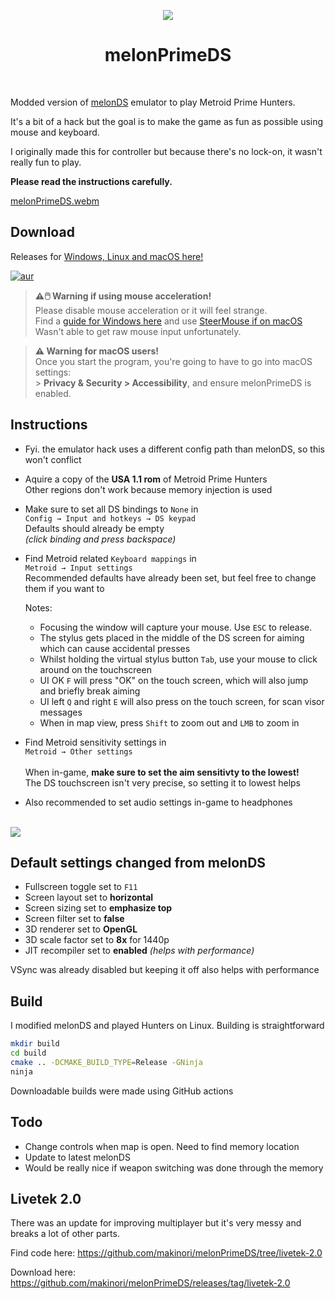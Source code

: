 <p align="center"><img src="./res/icon/melon_128x128.png"></p>
<h1 align="center"><b>melonPrimeDS</b></h1>
<br>

Modded version of [melonDS](https://melonds.kuribo64.net/) emulator to play Metroid Prime Hunters.

It's a bit of a hack but the goal is to make the game as fun as possible using mouse and keyboard.

I originally made this for controller but because there's no lock-on, it wasn't really fun to play.

**Please read the instructions carefully.**

[melonPrimeDS.webm](https://github.com/makidoll/melonPrimeDS/assets/8362329/69ab26bb-7205-451a-a11c-70a2ca0b549d)

## Download

Releases for [Windows, Linux and macOS here!](https://github.com/makidoll/melonPrimeDS/releases)

[![aur](https://img.shields.io/aur/version/melonprimeds-bin?style=flat&logo=archlinux)](https://aur.archlinux.org/packages/melonprimeds-bin)

> **⚠️🖱️ Warning if using mouse acceleration!**<br>
> Please disable mouse acceleration or it will feel strange.<br>
> Find a [guide for Windows here](https://www.lifewire.com/turn-off-mouse-acceleration-in-windows-11-5193828) and use [SteerMouse if on macOS](https://plentycom.jp/en/steermouse/index.html)<br>
> Wasn't able to get raw mouse input unfortunately.

> **⚠️ Warning for macOS users!**<br>
> Once you start the program, you're going to have to go into macOS settings:<br> > **Privacy & Security > Accessibility**, and ensure melonPrimeDS is enabled.

## Instructions

-   Fyi. the emulator hack uses a different config path than melonDS, so this won't conflict

-   Aquire a copy of the **USA 1.1 rom** of Metroid Prime Hunters<br>
    Other regions don't work because memory injection is used

-   Make sure to set all DS bindings to `None` in<br>
    `Config → Input and hotkeys → DS keypad`<br>
    Defaults should already be empty<br>
    _(click binding and press backspace)_

-   Find Metroid related `Keyboard mappings` in<br>
    `Metroid → Input settings`<br>
    Recommended defaults have already been set, but feel free to change them if you want to

    Notes:

    -   Focusing the window will capture your mouse. Use `ESC` to release.
    -   The stylus gets placed in the middle of the DS screen for aiming which can cause accidental presses
    -   Whilst holding the virtual stylus button `Tab`, use your mouse to click around on the touchscreen
    -   UI OK `F` will press "OK" on the touch screen, which will also jump and briefly break aiming
    -   UI left `Q` and right `E` will also press on the touch screen, for scan visor messages
    -   When in map view, press `Shift` to zoom out and `LMB` to zoom in

-   Find Metroid sensitivity settings in<br>
    `Metroid → Other settings`<br>
    <br>
    When in-game, **make sure to set the aim sensitivty to the lowest!**<br>
    The DS touchscreen isn't very precise, so setting it to lowest helps<br>
-   Also recommended to set audio settings in-game to headphones

<br>
<img src="./metroid/keyboard.png"/>

## Default settings changed from melonDS

-   Fullscreen toggle set to `F11`
-   Screen layout set to **horizontal**
-   Screen sizing set to **emphasize top**
-   Screen filter set to **false**
-   3D renderer set to **OpenGL**
-   3D scale factor set to **8x** for 1440p
-   JIT recompiler set to **enabled** _(helps with performance)_

VSync was already disabled but keeping it off also helps with performance

## Build

I modified melonDS and played Hunters on Linux. Building is straightforward

```bash
mkdir build
cd build
cmake .. -DCMAKE_BUILD_TYPE=Release -GNinja
ninja
```

Downloadable builds were made using GitHub actions

## Todo

-   Change controls when map is open. Need to find memory location
-   Update to latest melonDS
-   Would be really nice if weapon switching was done through the memory

## Livetek 2.0

There was an update for improving multiplayer but it's very messy and breaks a lot of other parts.

Find code here: https://github.com/makinori/melonPrimeDS/tree/livetek-2.0

Download here: https://github.com/makinori/melonPrimeDS/releases/tag/livetek-2.0
